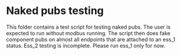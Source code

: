 # Naked pubs testing

This folder contains a test script for testing naked pubs. The user is expected to run without modbus running. The script then does fake component pubs on almost all endpoints that are attached to an ess_1 status. Ess_2 testing is incomplete. Please run ess_1 only for now. 